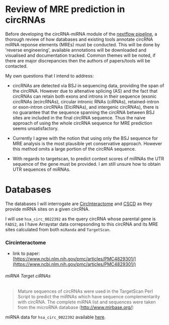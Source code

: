# Review of MRE prediction in circRNAs
Before developing the circRNA-miRNA module of the [nextflow pipeline](https://github.com/BarryDigby/circrna), a thorough review of how databases and existing tools annotate circRNA miRNA reponse elements (MREs) must be conducted. This will be done by 'reverse engineering', available annotations will be downloaded and visualised and documentation tracked. Common themes will be noted, if there are major discrepancies then the authors of papers/tools will be contacted. 

My own questions that I intend to address:
* circRNAs are detected via BSJ in sequencing data, providing the span of the circRNA. However due to altenative splicing (AS) and the fact that circRNAs can retain both exons and introns in their sequence (exonic circRNAs (ecircRNAs), circular intronic RNAs (ciRNAs), retained-intron or exon-intron circRNAs (EIciRNAs), and intergenic circRNAs), there is no guarantee that the sequence spanning the circRNA between BSJ sites are included in the final circRNA sequence. Thus the naive approach of using the whole circRNA sequence for MRE prediction seems unsatisfactory. 

* Currently I agree with the notion that using only the BSJ sequence for MRE analysis is the most plausible yet conservative approach. However this method omits a large portion of the circRNA sequence. 

* With regards to targetscan, to predict context scores of miRNAs the UTR sequence of the gene must be provided. I am still unsure how to obtain UTR sequences of miRNAs. 

# Databases
The databases I will interrogate are [CircInteractome](https://circinteractome.nia.nih.gov/) and [CSCD](https://gb.whu.edu.cn/CSCD/) as they provide miRNA sites on a given circRNA. 

I will use `hsa_circ_0022392` as the query circRNA whose parental gene is `FADS2`, as I have Arraystar data correpsonding to this circRNA and its MRE sites calculated from both `miRanda` and `TargetScan`. 

### Circinteractome
* link to paper: [https://www.ncbi.nlm.nih.gov/pmc/articles/PMC4829301/](https://www.ncbi.nlm.nih.gov/pmc/articles/PMC4829301/)

###### miRNA Target ciRNAs  
> Mature sequences of circRNAs were used in the TargetScan Perl Script to predict the miRNAs which have sequence complementarity with circRNA. The complete miRNA list and sequences were taken from the microRNA database (http://www.mirbase.org/)

miRNA data for `hsa_circ_0022392` available [here](https://circinteractome.nia.nih.gov/api/v2/mirnasearch?circular_rna_query=hsa_circ_0022392&mirna_query=&submit=miRNA+Target+Search). 

